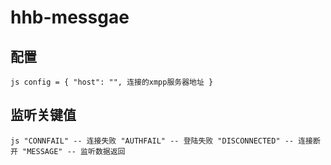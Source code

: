 # hhb-messgae

## 配置

`js
	config = {
		"host": "", 连接的xmpp服务器地址
	}
`

## 监听关键值
`js
    "CONNFAIL" -- 连接失败
    "AUTHFAIL" -- 登陆失败
    "DISCONNECTED" -- 连接断开
    "MESSAGE" -- 监听数据返回
`